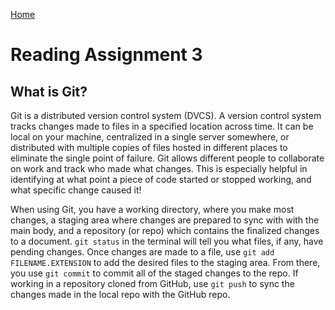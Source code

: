 [Home](README.md)

# Reading Assignment 3

## What is Git?

Git is a distributed version control system (DVCS). A version control system tracks changes made to files in a specified location across time. It can be local on your machine, centralized in a single server somewhere, or distributed with multiple copies of files hosted in different places to eliminate the single point of failure.  Git allows different people to collaborate on work and track who made what changes. This is especially helpful in identifying at what point a piece of code started or stopped working, and what specific change caused it!

When using Git, you have a working directory, where you make most changes, a staging area where changes are prepared to sync with with the main body, and a repository (or repo) which contains the finalized changes to a document.  `git status` in the terminal will tell you what files, if any, have pending changes. Once changes are made to a file, use `git add FILENAME.EXTENSION` to add the desired files to the staging area. From there, you use `git commit` to commit all of the staged changes to the repo. If working in a repository cloned from GitHub, use `git push` to sync the changes made in the local repo with the GitHub repo.

